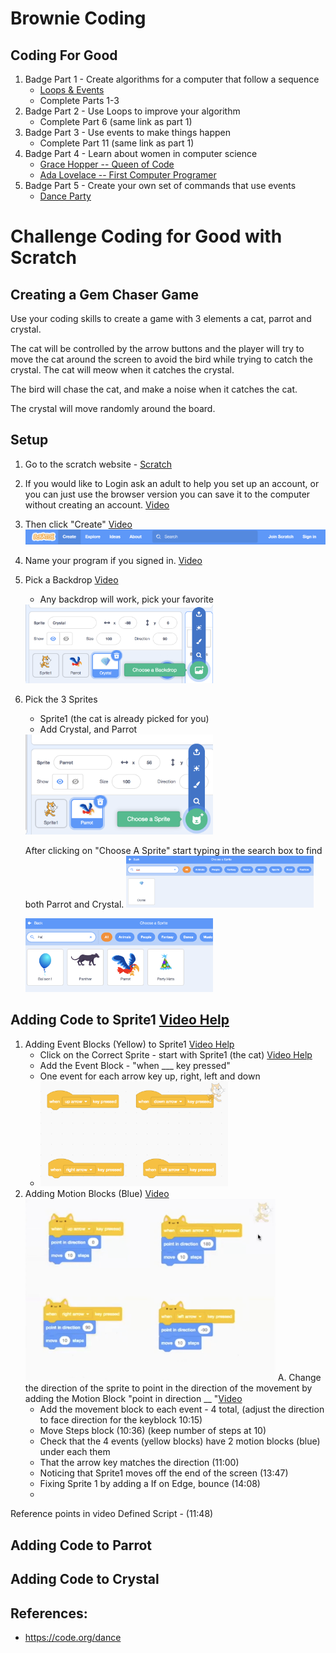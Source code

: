 # Brownie Coding

## Coding For Good
1.  Badge Part 1 - Create algorithms for a computer that follow a sequence
    *   [Loops & Events](https://studio.code.org/s/pre-express-2022)
    *   Complete Parts 1-3
2.  Badge Part 2 - Use Loops to improve your algorithm
    *   Complete Part 6 (same link as part 1)
3.  Badge Part 3 - Use events to make things happen
    *   Complete Part 11 (same link as part 1)
5.  Badge Part 4 - Learn about women in computer science
    *   [Grace Hopper -- Queen of Code](https://www.youtube.com/watch?v=5sNuPYJpSCI)
    *   [Ada Lovelace -- First Computer Programer](https://www.youtube.com/watch?v=2vg-0mlSnSE)
3.  Badge Part 5 - Create your own set of commands that use events
    *   [Dance Party](https://studio.code.org/s/dance-2019/lessons/1/levels/1)
      
# Challenge Coding for Good with Scratch 
## Creating a Gem Chaser Game
Use your coding skills to create a game with 3 elements a cat, parrot and crystal. 

The cat will be controlled by the arrow buttons and the player will try to move the cat around the screen to avoid the bird while trying to catch the crystal. The cat will meow when it catches the crystal.

The bird will chase the cat, and make a noise when it catches the cat.

The crystal will move randomly around the board.

## Setup
1.  Go to the scratch website - [Scratch](https://scratch.mit.edu)
1.  If you would like to Login ask an adult to help you set up an account, or you can just use the browser version you can save it to the computer without creating an account. [Video](https://www.youtube.com/watch?v=v2zEevGKPWs&t=270s)
2.  Then click "Create" [Video](https://www.youtube.com/watch?v=v2zEevGKPWs&t=260s)
![Click Create](/CreateButton.png)
4.  Name your program if you signed in. [Video](https://www.youtube.com/watch?v=v2zEevGKPWs&t=265s)
5.  Pick a Backdrop [Video](https://www.youtube.com/watch?v=v2zEevGKPWs&t=276s)
     * Any backdrop will work, pick your favorite
     <img src="/ChooseABackground.png" width="300">

6.  Pick the 3 Sprites 
     
     * Sprite1 (the cat is already picked for you)
     * Add Crystal, and Parrot
     <img src="/ChooseASprite.png" width="300">
    
     After clicking on "Choose A Sprite" start typing in the search box to find both Parrot and Crystal.
     <img src="/Crystal.png" width="300"> 
     
     <img src="/Parrot.png" width="300">

##  Adding Code to Sprite1 [Video Help](https://www.youtube.com/watch?v=v2zEevGKPWs&t=388s)
 1. Adding Event Blocks (Yellow) to Sprite1 [Video Help](https://www.youtube.com/watch?v=v2zEevGKPWs&t=432s)
       *  Click on the Correct Sprite - start with Sprite1 (the cat) [Video Help](https://www.youtube.com/watch?v=v2zEevGKPWs&t=387s)
       *  Add the Event Block - "when ___ key pressed"
       *   One event for each arrow key up, right, left and down
       *    <img src="/Sprite1_eventblocks.png" width="300">
  2. Adding Motion Blocks (Blue) [Video](https://www.youtube.com/watch?v=v2zEevGKPWs&t=540s)
    <img src="/Sprite1_steps%20and%20direction.png" width="400">
     A.   Change the direction of the sprite to point in the direction of the movement 
     by adding the Motion Block "point in direction __ "[Video](https://www.youtube.com/watch?v=v2zEevGKPWs&t=592s) 
       *   Add the movement block to each event - 4 total, (adjust the direction to face direction for the keyblock 10:15)
       *   Move Steps block (10:36) (keep number of steps at 10)
       *   Check that the 4 events (yellow blocks) have 2 motion blocks (blue) under each them 
       *   That the arrow key matches the direction (11:00)
       * Noticing that Sprite1 moves off the end of the screen (13:47)
       * Fixing Sprite 1 by adding a If on Edge, bounce (14:08)
       * 

Reference points in video
Defined Script - (11:48)
## Adding Code to Parrot

## Adding Code to Crystal

## References:
*   https://code.org/dance
